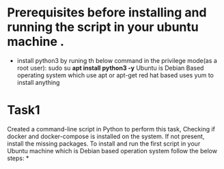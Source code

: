 # Prerequisites before installing and running the script in your ubuntu machine .
* install python3 by runing th below command in the privilege mode(as a root user):
  sudo su
  **apt install python3 -y**
  Ubuntu is Debian Based operating system which use apt or apt-get red hat based uses yum to install anything
# Task1 
Created a command-line script in Python to perform this task, Checking if docker and docker-compose is installed on the system. If not present, install the missing packages.
To install and run the first script in your Ubuntu machine which is Debian based operation system follow the below steps:
*
